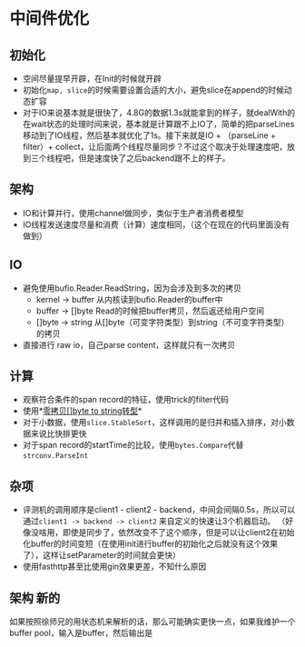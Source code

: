 # 中间件优化

## 初始化

- 空间尽量提早开辟，在Init的时候就开辟
- 初始化`map, slice`的时候需要设置合适的大小，避免slice在append的时候动态扩容
- 对于IO来说基本就是很快了，4.8G的数据1.3s就能拿到的样子，就dealWith的在wait状态的处理时间来说，基本就是计算跟不上IO了，简单的把parseLines移动到了IO线程，然后基本就优化了1s。接下来就是IO + （parseLine + filter）+ collect，让后面两个线程尽量同步？不过这个取决于处理速度吧，放到三个线程吧，但是速度快了之后backend跟不上的样子。

## 架构

- IO和计算并行，使用channel做同步，类似于生产者消费者模型
- IO线程发送速度尽量和消费（计算）速度相同，（这个在现在的代码里面没有做到）

## IO

- 避免使用bufio.Reader.ReadString，因为会涉及到多次的拷贝
  - kernel -> buffer	从内核读到bufio.Reader的buffer中
  - buffer -> []byte     Read的时候把buffer拷贝，然后返还给用户空间
  - []byte -> string     从[]byte（可变字符类型）到string（不可变字符类型）的拷贝
- 直接进行 raw io，自己parse content，这样就只有一次拷贝

## 计算

- 观察符合条件的span record的特征，使用trick的filter代码
- 使用*[零拷贝[]byte to string转型](https://github.com/golang/go/issues/25484)*
- 对于小数据，使用`slice.StableSort`，这样调用的是归并和插入排序，对小数据来说比快排更快
- 对于span record的startTime的比较，使用`bytes.Compare`代替`strconv.ParseInt`

## 杂项

- 评测机的调用顺序是client1 - client2 - backend，中间会间隔0.5s，所以可以通过`client1 -> backend -> client2` 来自定义的快速让3个机器启动。 （好像没啥用，即使是同步了，依然改变不了这个顺序，但是可以让client2在初始化buffer的时间变短（在使用init进行buffer的初始化之后就没有这个效果了），这样让setParameter的时间就会更快）
- 使用fasthttp甚至比使用gin效果更差，不知什么原因

## 架构 新的

如果按照徐师兄的用状态机来解析的话，那么可能确实更快一点，如果我维护一个buffer pool，输入是buffer，然后输出是

